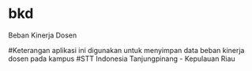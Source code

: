 # bkd
Beban Kinerja Dosen

#Keterangan
aplikasi ini digunakan untuk menyimpan data beban kinerja dosen pada kampus
#STT Indonesia Tanjungpinang - Kepulauan Riau
